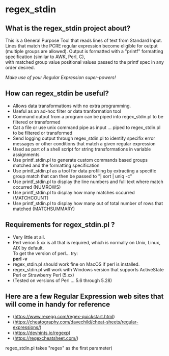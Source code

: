 # regex_stdin

## What is the regex_stdin project about?
This is a General Purpose Tool that reads lines of text from Standard Input.<br>
Lines that match the PCRE regular expression become eligible for output (multiple groups are allowed).
Output is formatted with a "printf" formatting specification (similar to AWK, Perl, C),<br>
with matched group value positional values passed to the printf spec in any order desired.<br>

*Make use of your Regular Expression super-powers!*

## How can regex_stdin be useful?
- Allows data transformations with no extra programming.
- Useful as an ad-hoc filter or data tranformation tool
- Command output from a program can be piped into regex_stdin.pl to be filtered or transformed
- Cat a file or use unix command pipe as input ... piped to regex_stdin.pl to be filtered or transformed
- Send logging output through regex_stdin.pl to identify specifix error messages or other conditions that match a given regular expression
- Used as part of a shell script for string transformations in variable assignments
- Use printf_stdin.pl to generate custom commands based groups matched and the formatting specification
- Use printf_stdin.pl as a tool for data profiling by extracting a specific group match that can then be passed to  "| sort | uniq -c"
- Use printf_stdin.pl to display the line numbers and full text where match occurred (NUMROWS)
- Use printf_stdin.pl to display how many matches occurred (MATCHCOUNT)
- Use printf_stdin.pl to display how many out of total number of rows that matched (MATCHSUMMARY)

## Requirements for regex_stdin.pl ?    
- Very little at all.
- Perl verion 5.xx is all that is required, which is normally on Unix, Linux, AIX by default.<br>To get the version of perl... try:<br>   **perl -v**
- regex_stdin.pl should work fine on MacOS if perl is installed.
- regex_stdin.pl will work with Windows version that supports ActiveState Perl or Strawberry Perl (5.xx)
- (Tested on versions of Perl ... 5.6 through 5.28)

## Here are a few Regular Expression web sites that will come in handy for reference
- (https://www.rexegg.com/regex-quickstart.html)
- (https://cheatography.com/davechild/cheat-sheets/regular-expressions/)
- (https://devhints.io/regexp)
- (https://regexcheatsheet.com/)



regex_stdin.pl takes "regex" as the first parameter)

#### 
